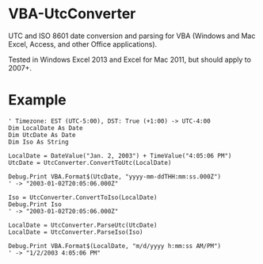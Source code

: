 # VBA-UtcConverter

UTC and ISO 8601 date conversion and parsing for VBA (Windows and Mac Excel, Access, and other Office applications).

Tested in Windows Excel 2013 and Excel for Mac 2011, but should apply to 2007+.

# Example

```VB.net
' Timezone: EST (UTC-5:00), DST: True (+1:00) -> UTC-4:00
Dim LocalDate As Date
Dim UtcDate As Date
Dim Iso As String

LocalDate = DateValue("Jan. 2, 2003") + TimeValue("4:05:06 PM")
UtcDate = UtcConverter.ConvertToUtc(LocalDate)

Debug.Print VBA.Format$(UtcDate, "yyyy-mm-ddTHH:mm:ss.000Z")
' -> "2003-01-02T20:05:06.000Z"

Iso = UtcConverter.ConvertToIso(LocalDate)
Debug.Print Iso
' -> "2003-01-02T20:05:06.000Z"

LocalDate = UtcConverter.ParseUtc(UtcDate)
LocalDate = UtcConverter.ParseIso(Iso)

Debug.Print VBA.Format$(LocalDate, "m/d/yyyy h:mm:ss AM/PM")
' -> "1/2/2003 4:05:06 PM"
```

